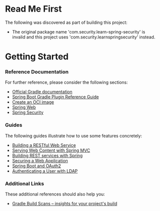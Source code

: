 # Read Me First
The following was discovered as part of building this project:

* The original package name 'com.security.learn-spring-security' is invalid and this project uses 'com.security.learnspringsecurity' instead.

# Getting Started

### Reference Documentation
For further reference, please consider the following sections:

* [Official Gradle documentation](https://docs.gradle.org)
* [Spring Boot Gradle Plugin Reference Guide](https://docs.spring.io/spring-boot/docs/3.3.0-M3/gradle-plugin/reference/html/)
* [Create an OCI image](https://docs.spring.io/spring-boot/docs/3.3.0-M3/gradle-plugin/reference/html/#build-image)
* [Spring Web](https://docs.spring.io/spring-boot/docs/3.3.0-M3/reference/htmlsingle/index.html#web)
* [Spring Security](https://docs.spring.io/spring-boot/docs/3.3.0-M3/reference/htmlsingle/index.html#web.security)

### Guides
The following guides illustrate how to use some features concretely:

* [Building a RESTful Web Service](https://spring.io/guides/gs/rest-service/)
* [Serving Web Content with Spring MVC](https://spring.io/guides/gs/serving-web-content/)
* [Building REST services with Spring](https://spring.io/guides/tutorials/rest/)
* [Securing a Web Application](https://spring.io/guides/gs/securing-web/)
* [Spring Boot and OAuth2](https://spring.io/guides/tutorials/spring-boot-oauth2/)
* [Authenticating a User with LDAP](https://spring.io/guides/gs/authenticating-ldap/)

### Additional Links
These additional references should also help you:

* [Gradle Build Scans – insights for your project's build](https://scans.gradle.com#gradle)

